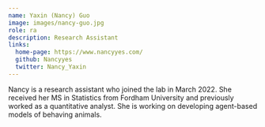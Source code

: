 ```yaml
---
name: Yaxin (Nancy) Guo
image: images/nancy-guo.jpg
role: ra
description: Research Assistant
links:
  home-page: https://www.nancyyes.com/
  github: Nancyyes
  twitter: Nancy_Yaxin
---
```


Nancy is a research assistant who joined the lab in March 2022. She received her MS in Statistics from Fordham University and previously worked as a quantitative analyst. She is working on developing agent-based models of behaving animals.